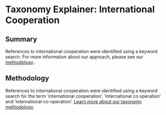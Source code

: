 # Taxonomy Explainer: International Cooperation

## Summary

References to international cooperation were identified using a keyword search. For more information about our approach, please see our [methodology](../METHODOLOGY.md)..

## Methodology

References to international cooperation were identified using a keyword search for the term ‘international cooperation’, ‘international co operation’ and ‘international co-operation’. [Learn more about our taxonomy methodology](../METHODOLOGY.md).
